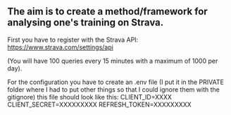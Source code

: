 ## The aim is to create a method/framework for analysing one's training on Strava.

First you have to register with the Strava API:
https://www.strava.com/settings/api

(You will have 100 queries every 15 minutes with a maximum of 1000 per day).

For the configuration you have to create an .env file (I put it in the PRIVATE folder where I had to put other things so that I could ignore them with the gitignore) this file should look like this:
CLIENT_ID=XXXX
CLIENT_SECRET=XXXXXXXXX
REFRESH_TOKEN=XXXXXXXXX
